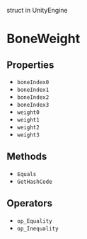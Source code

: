 struct in UnityEngine
# BoneWeight

## Properties
- `boneIndex0`
- `boneIndex1`
- `boneIndex2`
- `boneIndex3`
- `weight0`
- `weight1`
- `weight2`
- `weight3`
## Methods
- `Equals`
- `GetHashCode`
## Operators
- `op_Equality`
- `op_Inequality`
